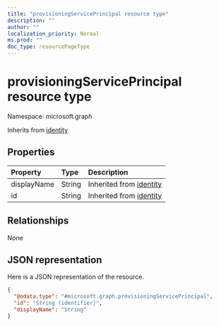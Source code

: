 ```yaml
---
title: "provisioningServicePrincipal resource type"
description: ""
author: ""
localization_priority: Normal
ms.prod: ""
doc_type: resourcePageType
---
```


# provisioningServicePrincipal resource type


Namespace: microsoft.graph




Inherits from [identity](../resources/identity.md)

## Properties
|Property|Type|Description|
|:---|:---|:---|
|displayName|String| Inherited from [identity](../resources/identity.md)|
|id|String| Inherited from [identity](../resources/identity.md)|

## Relationships
None

## JSON representation
Here is a JSON representation of the resource.
<!-- {
  "blockType": "resource",
  "@odata.type": "microsoft.graph.provisioningServicePrincipal"
}
-->
``` json
{
  "@odata.type": "#microsoft.graph.provisioningServicePrincipal",
  "id": "String (identifier)",
  "displayName": "String"
}
```

